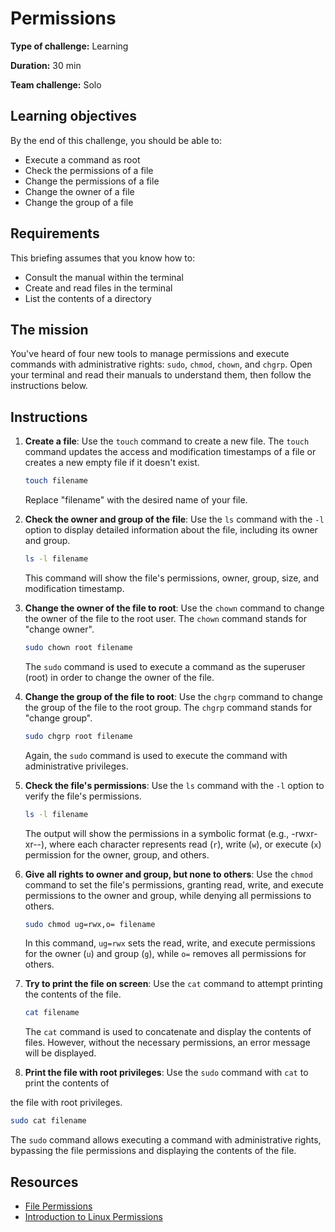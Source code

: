 
# Permissions

**Type of challenge:** Learning

**Duration:** 30 min

**Team challenge:** Solo

## Learning objectives

By the end of this challenge, you should be able to:

- Execute a command as root
- Check the permissions of a file
- Change the permissions of a file
- Change the owner of a file
- Change the group of a file

## Requirements

This briefing assumes that you know how to:

- Consult the manual within the terminal
- Create and read files in the terminal
- List the contents of a directory

## The mission

You've heard of four new tools to manage permissions and execute commands with administrative rights: `sudo`, `chmod`, `chown`, and `chgrp`. Open your terminal and read their manuals to understand them, then follow the instructions below.

## Instructions

1. **Create a file**: Use the `touch` command to create a new file. The `touch` command updates the access and modification timestamps of a file or creates a new empty file if it doesn't exist.

   ```bash
   touch filename
   ```

   Replace "filename" with the desired name of your file.

2. **Check the owner and group of the file**: Use the `ls` command with the `-l` option to display detailed information about the file, including its owner and group.

   ```bash
   ls -l filename
   ```

   This command will show the file's permissions, owner, group, size, and modification timestamp.

3. **Change the owner of the file to root**: Use the `chown` command to change the owner of the file to the root user. The `chown` command stands for "change owner".

   ```bash
   sudo chown root filename
   ```

   The `sudo` command is used to execute a command as the superuser (root) in order to change the owner of the file.

4. **Change the group of the file to root**: Use the `chgrp` command to change the group of the file to the root group. The `chgrp` command stands for "change group".

   ```bash
   sudo chgrp root filename
   ```

   Again, the `sudo` command is used to execute the command with administrative privileges.

5. **Check the file's permissions**: Use the `ls` command with the `-l` option to verify the file's permissions.

   ```bash
   ls -l filename
   ```

   The output will show the permissions in a symbolic format (e.g., -rwxr-xr--), where each character represents read (`r`), write (`w`), or execute (`x`) permission for the owner, group, and others.

6. **Give all rights to owner and group, but none to others**: Use the `chmod` command to set the file's permissions, granting read, write, and execute permissions to the owner and group, while denying all permissions to others.

   ```bash
   sudo chmod ug=rwx,o= filename
   ```

   In this command, `ug=rwx` sets the read, write, and execute permissions for the owner (`u`) and group (`g`), while `o=` removes all permissions for others.

7. **Try to print the file on screen**: Use the `cat` command to attempt printing the contents of the file.

   ```bash
   cat filename
   ```

   The `cat` command is used to concatenate and display the contents of files. However, without the necessary permissions, an error message will be displayed.

8. **Print the file with root privileges**: Use the `sudo` command with `cat` to print the contents of

 the file with root privileges.

   ```bash
   sudo cat filename
   ```

   The `sudo` command allows executing a command with administrative rights, bypassing the file permissions and displaying the contents of the file.

## Resources

- [File Permissions](https://www.linux.com/training-tutorials/understanding-linux-file-permissions/)
- [Introduction to Linux Permissions](https://www.pluralsight.com/blog/it-ops/linux-file-permissions)